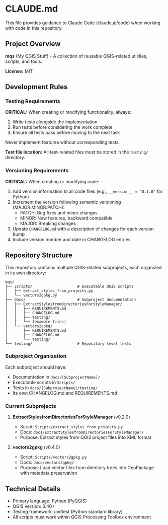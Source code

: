 # CLAUDE.md

This file provides guidance to Claude Code (claude.ai/code) when working with code in this repository.

## Project Overview

**mqs** (My QGIS Stuff) - A collection of reusable QGIS-related utilities, scripts, and tools.

**License:** MIT

## Development Rules

### Testing Requirements

**CRITICAL:** When creating or modifying functionality, always:
1. Write tests alongside the implementation
2. Run tests before considering the work complete
3. Ensure all tests pass before moving to the next task

Never implement features without corresponding tests.

**Test file location:** All test-related files must be stored in the `testing/` directory.

### Versioning Requirements

**CRITICAL:** When creating or modifying code:
1. Add version information to all code files (e.g., `__version__ = "0.1.0"` for Python)
2. Increment the version following semantic versioning (MAJOR.MINOR.PATCH):
   - PATCH: Bug fixes and minor changes
   - MINOR: New features, backward compatible
   - MAJOR: Breaking changes
3. Update `CHANGELOG.md` with a description of changes for each version bump
4. Include version number and date in CHANGELOG entries

## Repository Structure

This repository contains multiple QGIS-related subprojects, each organized in its own directory:

```
mqs/
├── Scripts/                    # Executable QGIS scripts
│   ├── extract_styles_from_projects.py
│   └── vectors2gpkg.py
├── docs/                       # Subproject documentation
│   ├── ExtractStylesfromDirectoriesForStyleManager/
│   │   ├── REQUIREMENTS.md
│   │   ├── CHANGELOG.md
│   │   ├── testing/
│   │   └── [example files]
│   └── vectors2gpkg/
│       ├── REQUIREMENTS.md
│       ├── CHANGELOG.md
│       └── testing/
└── testing/                    # Repository-level tests
```

### Subproject Organization

Each subproject should have:
- Documentation in `docs/[SubprojectName]/`
- Executable scripts in `Scripts/`
- Tests in `docs/[SubprojectName]/testing/`
- Its own CHANGELOG.md and REQUIREMENTS.md

### Current Subprojects

1. **ExtractStylesfromDirectoriesForStyleManager** (v0.2.0)
   - Script: `Scripts/extract_styles_from_projects.py`
   - Docs: `docs/ExtractStylesfromDirectoriesForStyleManager/`
   - Purpose: Extract styles from QGIS project files into XML format

2. **vectors2gpkg** (v0.4.0)
   - Script: `Scripts/vectors2gpkg.py`
   - Docs: `docs/vectors2gpkg/`
   - Purpose: Load vector files from directory trees into GeoPackage with metadata preservation

## Technical Details

- Primary language: Python (PyQGIS)
- QGIS version: 3.40+
- Testing framework: unittest (Python standard library)
- All scripts must work within QGIS Processing Toolbox environment
